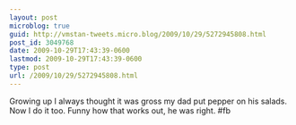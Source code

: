 ```yaml
---
layout: post
microblog: true
guid: http://vmstan-tweets.micro.blog/2009/10/29/5272945808.html
post_id: 3049768
date: 2009-10-29T17:43:39-0600
lastmod: 2009-10-29T17:43:39-0600
type: post
url: /2009/10/29/5272945808.html
---
```

Growing up I always thought it was gross my dad put pepper on his salads. Now I do it too. Funny how that works out, he was right. #fb
